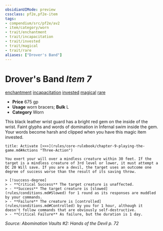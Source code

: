 ```yaml
---
obsidianUIMode: preview
cssclass: pf2e,pf2e-item
tags:
- compendium/src/pf2e/av2
- item/category/worn
- trait/enchantment
- trait/incapacitation
- trait/invested
- trait/magical
- trait/rare
aliases: ["Drover's Band"]
---
```

# Drover's Band *Item 7*  
[enchantment](rules/traits/enchantment.md "Enchantment School Trait")  [incapacitation](rules/traits/incapacitation.md "Incapacitation Effect Trait")  [invested](rules/traits/invested.md "Invested Item Trait")  [magical](rules/traits/magical.md "Magical Item Trait")  [rare](rules/traits/rare.md "Rare Rarity Trait")  

- **Price** 675 gp
- **Usage** worn bracers; **Bulk** L
- **Category** Worn

This black leather wrist guard has a bright red gem on the inside of the wrist. Faint glyphs and words of domination in Infernal swim inside the gem. Your words become harsh and clipped when you have this magic item invested.

```ad-embed-ability
title: Activate [>>>](rules/core-rulebook/chapter-9-playing-the-game.md#Actions "Three-Action")

You exert your will over a mindless creature within 30 feet. If the target is a mindless creature of 3rd level or lower, it must attempt a DC 20 Will save. If you are a devil, the target uses an outcome one degree of success worse than the result of its saving throw.

> [!success-degree] 
> - **Critical Success** The target creature is unaffected.
> - **Success** The target creature is [slowed](rules/conditions.md#Slowed) for 1 round as its responses are muddled by your commands.
> - **Failure** The creature is [controlled](rules/conditions.md#Controlled) by you for 1 hour, although it doesn't follow commands that are obviously self-destructive.
> - **Critical Failure** As failure, but the duration is 1 day.
```

*Source: Abomination Vaults #2: Hands of the Devil p. 72*